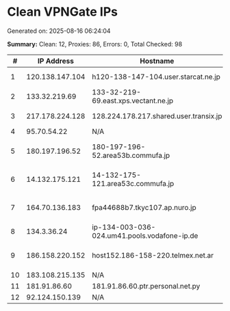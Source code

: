 # Clean VPNGate IPs
Generated on: 2025-08-16 06:24:04

**Summary:** Clean: 12, Proxies: 86, Errors: 0, Total Checked: 98

| # | IP Address | Hostname | Type | Country | Provider |
|---|------------|----------|------|---------|----------|
| 1 | 120.138.147.104 | h120-138-147-104.user.starcat.ne.jp | Residential | JP | STARCAT CABLE NETWORK Co .,LTD. |
| 2 | 133.32.219.69 | 133-32-219-69.east.xps.vectant.ne.jp | Wireless | JP | ARTERIA Networks Corporation |
| 3 | 217.178.224.128 | 128.224.178.217.shared.user.transix.jp | Business | JP | INTERNET MULTIFEED CO. |
| 4 | 95.70.54.22 | N/A | Residential | RU | PJSC Rostelecom |
| 5 | 180.197.196.52 | 180-197-196-52.area53b.commufa.jp | Business | JP | Chubu Telecommunications Company, Inc. |
| 6 | 14.132.175.121 | 14-132-175-121.area53c.commufa.jp | Business | JP | Chubu Telecommunications Company, Inc. |
| 7 | 164.70.136.183 | fpa44688b7.tkyc107.ap.nuro.jp | Business | JP | Sony Network Communications Inc. |
| 8 | 134.3.36.24 | ip-134-003-036-024.um41.pools.vodafone-ip.de | Business | DE | Vodafone GmbH |
| 9 | 186.158.220.152 | host152.186-158-220.telmex.net.ar | Business | AR | Techtel LMDS Comunicaciones Interactivas S.A. |
| 10 | 183.108.215.135 | N/A | Wireless | KR | Korea Telecom |
| 11 | 181.91.86.60 | 181.91.86.60.ptr.personal.net.py | Business | PY | Núcleo S.A. |
| 12 | 92.124.150.139 | N/A | Business | RU | PJSC Rostelecom |
